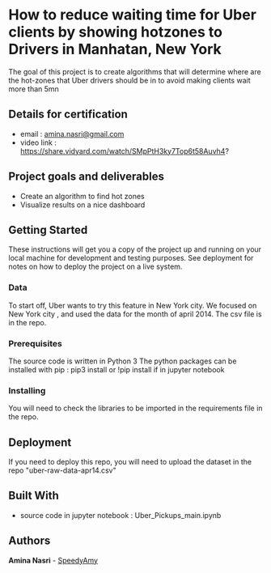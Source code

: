 # How to reduce waiting time for Uber clients by showing hotzones to Drivers in Manhatan, New York
The goal of this project is to create algorithms that will determine where are the hot-zones that Uber drivers should be in to avoid making clients wait more than 5mn 

## Details for certification
* email : amina.nasri@gmail.com
* video link : https://share.vidyard.com/watch/SMpPtH3ky7Top6t58Auvh4?

## Project goals and deliverables
* Create an algorithm to find hot zones 
* Visualize results on a nice dashboard 

## Getting Started

These instructions will get you a copy of the project up and running on your local machine for development and testing purposes. 
See deployment for notes on how to deploy the project on a live system.

### Data


To start off, Uber wants to try this feature in New York city. 
We focused on New York city , and used the data for the month of april 2014. 
The csv file is in the repo.

### Prerequisites

The source code is written in Python 3
The python packages can be installed with pip : pip3 install or !pip install if in jupyter notebook

### Installing

You will need to check the libraries to be imported in the requirements file in the repo.


## Deployment

If you need to deploy this repo, you will need to upload the dataset in the repo "uber-raw-data-apr14.csv"

## Built With

* source code in jupyter notebook : Uber_Pickups_main.ipynb

## Authors

**Amina Nasri** - [SpeedyAmy](https://github.com/SpeedyAmy)



